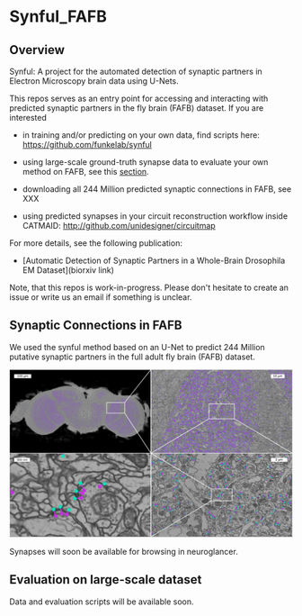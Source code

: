 Synful_FAFB
===========

## Overview

Synful: A project for the automated detection of synaptic partners in Electron Microscopy brain data using U-Nets.

This repos serves as an entry point for accessing and interacting with predicted synaptic partners in the fly brain (FAFB) dataset.
If you are interested

- in training and/or predicting on your own data, find scripts here: https://github.com/funkelab/synful

- using large-scale ground-truth synapse data to evaluate your own method on FAFB, see this [section](Evaluation-on-large-scale-dataset).

- downloading all 244 Million predicted synaptic connections in FAFB, see XXX

- using predicted synapses in your circuit reconstruction workflow inside CATMAID: http://github.com/unidesigner/circuitmap


For more details, see the following publication:

- [Automatic Detection of Synaptic Partners in a Whole-Brain Drosophila EM Dataset](biorxiv link)


Note, that this repos is work-in-progress. Please don't hesitate to create an issue or write us an email if something is unclear.

## Synaptic Connections in FAFB

We used the synful method based on an U-Net to predict 244 Million putative synaptic partners in the full adult fly brain (FAFB) dataset.

![method_figure](docs/_static/fafb_zoom_sequence.jpg)

Synapses will soon be available for browsing in neuroglancer.


## Evaluation on large-scale dataset

Data and evaluation scripts will be available soon.